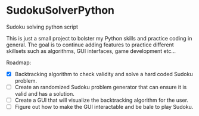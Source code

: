 # SudokuSolverPython
Sudoku solving python script

This is just a small project to bolster my Python skills and practice coding in general.
The goal is to continue adding features to practice different skillsets such as algorithms, GUI interfaces, game development etc...

Roadmap:

- [X] Backtracking algorithm to check validity and solve a hard coded Sudoku problem.
- [ ] Create an randomized Sudoku problem generator that can ensure it is valid and has a solution.
- [ ] Create a GUI that will visualize the backtracking algorithm for the user.
- [ ] Figure out how to make the GUI interactable and be bale to play Sudoku.
